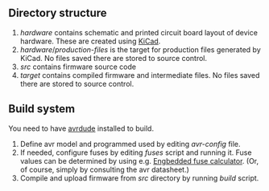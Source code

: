 ## Directory structure

1.  *hardware* contains schematic and printed circuit board layout of
    device hardware. These are created using [KiCad][kicad].
2.  *hardware*/*production-files* is the target for production files generated
    by KiCad. No files saved there are stored to source control.
3.  *src* contains firmware source code
4.  *target* contains compiled firmware and intermediate files. No files saved
    there are stored to source control.

[kicad]: http://kicad-pcb.org/

## Build system

You need to have [avrdude][avrdude] installed to build.

1.  Define avr model and programmed used by editing *avr-config* file.
2.  If needed, configure fuses by editing *fuses* script and running it. Fuse
    values can be determined by using e.g.
    [Engbedded fuse calculator][engbedded]. (Or, of course, simply by consulting
    the avr datasheet.)
3.  Compile and upload firmware from *src* directory by running *build* script.

[avrdude]: http://www.nongnu.org/avrdude/
[engbedded]: http://www.engbedded.com/fusecalc/
